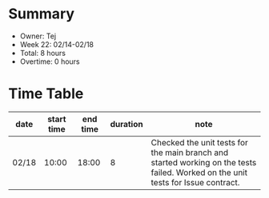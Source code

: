# Summary
* Owner: Tej
* Week 22: 02/14-02/18
* Total: 8 hours
* Overtime: 0 hours

# Time Table
| date  | start time  | end time | duration  |  note |
|---|---|---|---|---|
| 02/18  | 10:00  | 18:00  | 8 | Checked the unit tests for the main branch and started working on the tests failed. Worked on the unit tests for Issue contract. |
